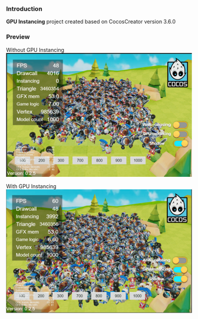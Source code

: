 ### Introduction

 **GPU Instancing** project created based on CocosCreator version 3.6.0

### Preview
Without GPU Instancing
![image](../../../image/202204/2022042801.png)

With GPU Instancing
![image](../../../image/202204/2022042802.png)